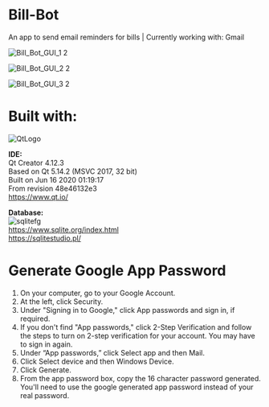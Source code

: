 # Bill-Bot
 An app to send email reminders for bills | Currently working with: Gmail 
 
![Bill_Bot_GUI_1 2](https://user-images.githubusercontent.com/22214754/180610270-eea82146-4f48-46e8-b140-17de2ea2828b.PNG)  

![Bill_Bot_GUI_2 2](https://user-images.githubusercontent.com/22214754/180610272-ac9e8f5b-4b2a-4893-a26f-bf4dc0ad8cd3.PNG)  

![Bill_Bot_GUI_3 2](https://user-images.githubusercontent.com/22214754/180610273-640743dd-2945-43fa-9bdf-d700f6e22b9d.PNG)  

# Built with:  

![QtLogo](https://user-images.githubusercontent.com/22214754/179895211-d52559ab-35df-4fcc-bf69-7377739330d4.png)  

**IDE:**  
Qt Creator 4.12.3  
Based on Qt 5.14.2 (MSVC 2017, 32 bit)  
Built on Jun 16 2020 01:19:17  
From revision 48e46132e3  
https://www.qt.io/  

**Database:**      
![sqlitefg](https://user-images.githubusercontent.com/22214754/179894516-3059e142-fb38-40bc-a32c-65500a223eb1.png)  
https://www.sqlite.org/index.html  
https://sqlitestudio.pl/  

# Generate Google App Password 
1. On your computer, go to your Google Account.   
2. At the left, click Security.   
3. Under "Signing in to Google," click App passwords and sign in, if required.  
4. If you don't find "App passwords," click 2-Step Verification and follow the steps to turn on 2-step verification for your account. You may have to sign in again.  
5. Under “App passwords,” click Select app and then Mail.  
6. Click Select device and then Windows Device.  
7. Click Generate.  
8. From the app password box, copy the 16 character password generated. You'll need to use the google generated app password instead of your real password.  
